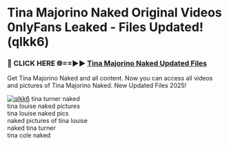 # Tina Majorino Naked Original Videos 0nlyFans Leaked - Files Updated! (qlkk6)

<h3>🔴 CLICK HERE 🌐==►► <a href="https://tinyurl.com/yckcrads" rel="nofollow">Tina Majorino Naked Updated Files</a></h3>

Get Tina Majorino Naked and all content. Now you can access all videos and pictures of Tina Majorino Naked. New Updated Files 2025!

[![qlkk6](https://i.imgur.com/hpKpOFt.gif)](https://tinyurl.com/yckcrads)
tina turner naked<br>
tina louise naked pictures<br>
tina louise naked pics<br>
naked pictures of tina louise<br>
naked tina turner<br>
tina cole naked
